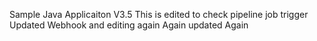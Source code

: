 
Sample Java Applicaiton V3.5
This is edited to check pipeline job trigger
Updated Webhook and editing again
Again updated
Again
